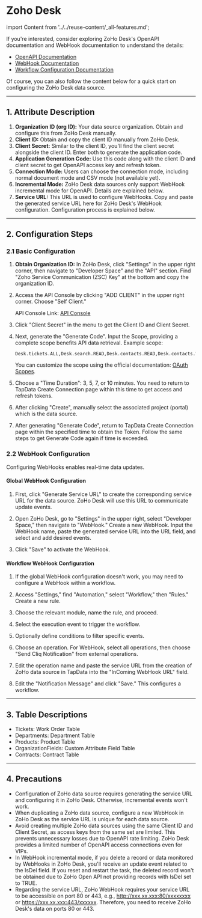# Zoho Desk

import Content from '../../reuse-content/_all-features.md';

<Content />

If you're interested, consider exploring ZoHo Desk's OpenAPI documentation and WebHook documentation to understand the details:

- [OpenAPI Documentation](https://desk.zoho.com.cn/support/APIDocument.do#Introduction)
- [WebHook Documentation](https://desk.zoho.com.cn/support/WebhookDocument.do#Introduction)
- [Workflow Configuration Documentation](https://www.zoho.com.cn/developer/help/extensions/automation/workflow-rules.html)

Of course, you can also follow the content below for a quick start on configuring the ZoHo Desk data source.

---

## 1. Attribute Description

1. **Organization ID (org ID):** Your data source organization. Obtain and configure this from ZoHo Desk manually.
2. **Client ID:** Obtain and copy the client ID manually from ZoHo Desk.
3. **Client Secret:** Similar to the client ID, you'll find the client secret alongside the client ID. Enter both to generate the application code.
4. **Application Generation Code:** Use this code along with the client ID and client secret to get OpenAPI access key and refresh token.
5. **Connection Mode:** Users can choose the connection mode, including normal document mode and CSV mode (not available yet).
6. **Incremental Mode:** ZoHo Desk data sources only support WebHook incremental mode for OpenAPI. Details are explained below.
7. **Service URL:** This URL is used to configure WebHooks. Copy and paste the generated service URL here for ZoHo Desk's WebHook configuration. Configuration process is explained below.

---

## 2. Configuration Steps

### 2.1 Basic Configuration

1. **Obtain Organization ID:** In ZoHo Desk, click "Settings" in the upper right corner, then navigate to "Developer Space" and the "API" section. Find "Zoho Service Communication (ZSC) Key" at the bottom and copy the organization ID.

2. Access the API Console by clicking "ADD CLIENT" in the upper right corner. Choose "Self Client."

   API Console Link: [API Console](https://api-console.zoho.com.cn/)

3. Click "Client Secret" in the menu to get the Client ID and Client Secret.

4. Next, generate the "Generate Code". Input the Scope, providing a complete scope benefits API data retrieval. Example scope:

   ```
   Desk.tickets.ALL,Desk.search.READ,Desk.contacts.READ,Desk.contacts.WRITE,Desk.contacts.UPDATE,Desk.contacts.CREATE,Desk.tasks.ALL,Desk.basic.READ,Desk.basic.CREATE,Desk.settings.ALL,Desk.events.ALL,Desk.articles.READ,Desk.articles.CREATE,Desk.articles.UPDATE,Desk.articles.DELETE
   ```

   You can customize the scope using the official documentation: [OAuth Scopes](https://desk.zoho.com.cn/support/APIDocument.do#OAuthScopes).

5. Choose a "Time Duration": 3, 5, 7, or 10 minutes. You need to return to TapData Create Connection page within this time to get access and refresh tokens.

6. After clicking "Create", manually select the associated project (portal) which is the data source.

7. After generating "Generate Code", return to TapData Create Connection page within the specified time to obtain the Token. Follow the same steps to get Generate Code again if time is exceeded.

### 2.2 WebHook Configuration

Configuring WebHooks enables real-time data updates.

#### Global WebHook Configuration

1. First, click "Generate Service URL" to create the corresponding service URL for the data source. ZoHo Desk will use this URL to communicate update events.

2. Open ZoHo Desk, go to "Settings" in the upper right, select "Developer Space," then navigate to "WebHook." Create a new WebHook. Input the WebHook name, paste the generated service URL into the URL field, and select and add desired events.

3. Click "Save" to activate the WebHook.

#### Workflow WebHook Configuration

1. If the global WebHook configuration doesn't work, you may need to configure a WebHook within a workflow.

2. Access "Settings," find "Automation," select "Workflow," then "Rules." Create a new rule.

3. Choose the relevant module, name the rule, and proceed.

4. Select the execution event to trigger the workflow.

5. Optionally define conditions to filter specific events.

6. Choose an operation. For WebHook, select all operations, then choose "Send Cliq Notification" from external operations.

7. Edit the operation name and paste the service URL from the creation of ZoHo data source in TapData into the "InComing WebHook URL" field.

8. Edit the "Notification Message" and click "Save." This configures a workflow.

---

## 3. Table Descriptions

- Tickets: Work Order Table
- Departments: Department Table
- Products: Product Table
- OrganizationFields: Custom Attribute Field Table
- Contracts: Contract Table

---

## 4. Precautions

- Configuration of ZoHo data source requires generating the service URL and configuring it in ZoHo Desk. Otherwise, incremental events won't work.
- When duplicating a ZoHo data source, configure a new WebHook in ZoHo Desk as the service URL is unique for each data source.
- Avoid creating multiple ZoHo data sources using the same Client ID and Client Secret, as access keys from the same set are limited. This prevents unnecessary losses due to OpenAPI rate limiting. ZoHo Desk provides a limited number of OpenAPI access connections even for VIPs.
- In WebHook incremental mode, if you delete a record or data monitored by WebHooks in ZoHo Desk, you'll receive an update event related to the IsDel field. If you reset and restart the task, the deleted record won't be obtained due to ZoHo Open API not providing records with IsDel set to TRUE.
- Regarding the service URL, ZoHo WebHook requires your service URL to be accessible on port 80 or 443, e.g., http://xxx.xx.xxx:80/xxxxxxxx or https://xxx.xx.xxx:443/xxxxxx. Therefore, you need to receive ZoHo Desk's data on ports 80 or 443.
